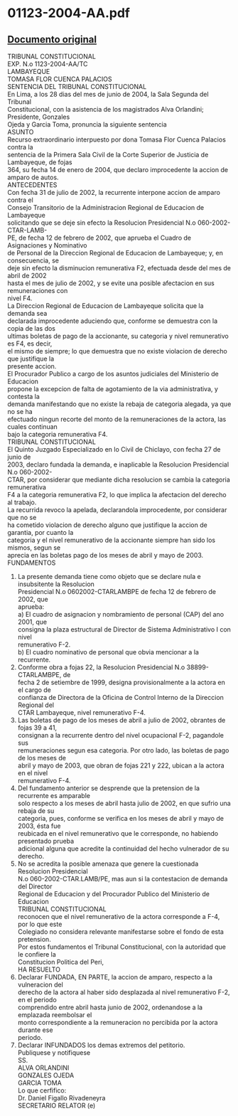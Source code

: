
01123-2004-AA.pdf
=================
  
[Documento original](https://tc.gob.pe/jurisprudencia/2005/01123-2004-AA.pdf)  
---  
TRIBUNAL CONSTITUCIONAL  
EXP. N.o 1123-2004-AA/TC  
LAMBAYEQUE  
TOMASA FLOR CUENCA PALACIOS  
SENTENCIA DEL TRIBUNAL CONSTITUCIONAL  
En Lima, a los 28 dias del mes de junio de 2004, la Sala Segunda del Tribunal  
Constitucional, con la asistencia de los magistrados Alva Orlandini; Presidente, Gonzales  
Ojeda y Garcia Toma, pronuncia la siguiente sentencia  
ASUNTO  
Recurso extraordinario interpuesto por dona Tomasa Flor Cuenca Palacios contra la  
sentencia de la Primera Sala Civil de la Corte Superior de Justicia de Lambayeque, de fojas  
364, su fecha 14 de enero de 2004, que declaro improcedente la accion de amparo de autos.  
ANTECEDENTES  
Con fecha 31 de julio de 2002, la recurrente interpone accion de amparo contra el  
Consejo Transitorio de la Administracion Regional de Educacion de Lambayeque  
solicitando que se deje sin efecto la Resolucion Presidencial N.o 060-2002-CTAR-LAMB-  
PE, de fecha 12 de febrero de 2002, que aprueba el Cuadro de Asignaciones y Nominativo  
de Personal de la Direccion Regional de Educacion de Lambayeque; y, en consecuencia, se  
deje sin efecto la disminucion remunerativa F2, efectuada desde del mes de abril de 2002  
hasta el mes de julio de 2002, y se evite una posible afectacion en sus remuneraciones con  
nivel F4.  
La Direccion Regional de Educacion de Lambayeque solicita que la demanda sea  
declarada improcedente aduciendo que, conforme se demuestra con la copia de las dos  
ultimas boletas de pago de la accionante, su categoria y nivel remunerativo es F4, es decir,  
el mismo de siempre; lo que demuestra que no existe violacion de derecho que justifique la  
presente accion.  
El Procurador Publico a cargo de los asuntos judiciales del Ministerio de Educacion  
propone la excepcion de falta de agotamiento de la via administrativa, y contesta la  
demanda manifestando que no existe la rebaja de categoria alegada, ya que no se ha  
efectuado ningun recorte del monto de la remuneraciones de la actora, las cuales continuan  
bajo la categoria remunerativa F4.  
TRIBUNAL CONSTITUCIONAL  
El Quinto Juzgado Especializado en lo Civil de Chiclayo, con fecha 27 de junio de  
2003, declaro fundada la demanda, e inaplicable la Resolucion Presidencial N.o 060-2002-  
CTAR, por considerar que mediante dicha resolucion se cambia la categoria remunerativa  
F4 a la categoria remunerativa F2, lo que implica la afectacion del derecho al trabajo.  
La recurrida revoco la apelada, declarandola improcedente, por considerar que no se  
ha cometido violacion de derecho alguno que justifique la accion de garantia, por cuanto la  
categoria y el nivel remunerativo de la accionante siempre han sido los mismos, segun se  
aprecia en las boletas pago de los meses de abril y mayo de 2003.  
FUNDAMENTOS  
1. La presente demanda tiene como objeto que se declare nula e insubsitente la Resolucion  
Presidencial N.o 0602002-CTARLAMBPE de fecha 12 de febrero de 2002, que  
aprueba:  
a) El cuadro de asignacion y nombramiento de personal (CAP) del ano 2001, que  
consigna la plaza estructural de Director de Sistema Administrativo I con nivel  
remunerativo F-2.  
b) El cuadro nominativo de personal que obvia mencionar a la recurrente.  
2. Conforme obra a fojas 22, la Resolucion Presidencial N.o 38899-CTARLAMBPE, de  
fecha 2 de setiembre de 1999, designa provisionalmente a la actora en el cargo de  
confianza de Directora de la Oficina de Control Interno de la Direccion Regional del  
CTAR Lambayeque, nivel remunerativo F-4.  
3. Las boletas de pago de los meses de abril a julio de 2002, obrantes de fojas 39 a 41,  
consignan a la recurrente dentro del nivel ocupacional F-2, pagandole sus  
remuneraciones segun esa categoria. Por otro lado, las boletas de pago de los meses de  
abril y mayo de 2003, que obran de fojas 221 y 222, ubican a la actora en el nivel  
remunerativo F-4.  
4. Del fundamento anterior se desprende que la pretension de la recurrente es amparable  
solo respecto a los meses de abril hasta julio de 2002, en que sufrio una rebaja de su  
categoria, pues, conforme se verifica en los meses de abril y mayo de 2003, ésta fue  
reubicada en el nivel remunerativo que le corresponde, no habiendo presentado prueba  
adicional alguna que acredite la continuidad del hecho vulnerador de su derecho.  
5. No se acredita la posible amenaza que genere la cuestionada Resolucion Presidencial  
N.o 060-2002-CTAR.LAMB/PE, mas aun si la contestacion de demanda del Director  
Regional de Educacion y del Procurador Publico del Ministerio de Educacion  
TRIBUNAL CONSTITUCIONAL  
reconocen que el nivel remunerativo de la actora corresponde a F-4, por lo que este  
Colegiado no considera relevante manifestarse sobre el fondo de esta pretension.  
Por estos fundamentos el Tribunal Constitucional, con la autoridad que le confiere la  
Constitucion Politica del Peri,  
HA RESUELTO  
1. Declarar FUNDADA, EN PARTE, la accion de amparo, respecto a la vulneracion del  
derecho de la actora al haber sido desplazada al nivel remunerativo F-2, en el periodo  
comprendido entre abril hasta junio de 2002, ordenandose a la emplazada reembolsar el  
monto correspondiente a la remuneracion no percibida por la actora durante ese  
periodo.  
2. Declarar INFUNDADOS los demas extremos del petitorio.  
Publiquese y notifiquese  
SS.  
ALVA ORLANDINI  
GONZALES OJEDA  
GARCIA TOMA  
Lo que cerfifico:  
Dr. Daniel Figallo Rivadeneyra  
SECRETARIO RELATOR (e)